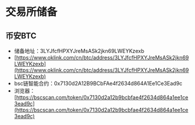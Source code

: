 # 交易所储备

## 币安BTC

* 储备地址：3LYJfcfHPXYJreMsASk2jkn69LWEYKzexb
* [https://www.oklink.com/cn/btc/address/3LYJfcfHPXYJreMsASk2jkn69LWEYKzexb](https://www.oklink.com/cn/btc/address/3LYJfcfHPXYJreMsASk2jkn69LWEYKzexb)
* bsc链智能合约：0x7130d2A12B9BCbFAe4f2634d864A1Ee1Ce3Ead9c
* 浏览器：[https://bscscan.com/token/0x7130d2a12b9bcbfae4f2634d864a1ee1ce3ead9c](https://bscscan.com/token/0x7130d2a12b9bcbfae4f2634d864a1ee1ce3ead9c)
